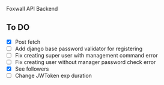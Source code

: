  Foxwall API Backend


## To DO

- [x] Post fetch
- [ ] Add django base password validator for registering
- [ ] Fix creating super user with management command error
- [ ] Fix creating user without manager password check error
- [x] See followers
- [ ] Change JWToken exp duration
